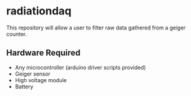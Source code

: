 # radiationdaq
This repository will allow a user to filter raw data gathered from a geiger counter. 

## Hardware Required
- Any microcontroller (arduino driver scripts provided)
- Geiger sensor
- High voltage module
- Battery

